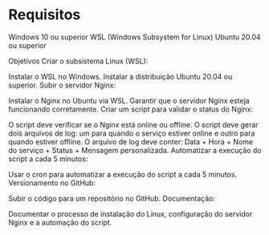 # Requisitos
 Windows 10 ou superior
 WSL (Windows Subsystem for Linux)
 Ubuntu 20.04 ou superior
 
 Objetivos
 Criar o subsistema Linux (WSL):

Instalar o WSL no Windows.
Instalar a distribuição Ubuntu 20.04 ou superior.
 Subir o servidor Nginx:

 Instalar o Nginx no Ubuntu via WSL.
 Garantir que o servidor Nginx esteja funcionando corretamente.
 Criar um script para validar o status do Nginx:

 O script deve verificar se o Nginx está online ou offline.
 O script deve gerar dois arquivos de log: um para quando o serviço estiver online e outro para quando estiver offline.
 O arquivo de log deve conter: Data + Hora + Nome do serviço + Status + Mensagem personalizada.
 Automatizar a execução do script a cada 5 minutos:

 Usar o cron para automatizar a execução do script a cada 5 minutos.
 Versionamento no GitHub:

Subir o código para um repositório no GitHub.
Documentação:

 Documentar o processo de instalação do Linux, configuração do servidor Nginx e a automação do script.

